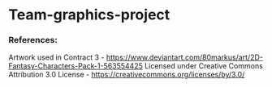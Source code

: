 # Team-graphics-project

### References:
Artwork used in Contract 3 - https://www.deviantart.com/80markus/art/2D-Fantasy-Characters-Pack-1-563554425
Licensed under Creative Commons Attribution 3.0 License - https://creativecommons.org/licenses/by/3.0/
